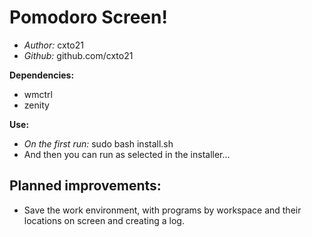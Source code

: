 # Pomodoro Screen!

- *Author:* cxto21
- *Github:* github.com/cxto21

**Dependencies:**

- wmctrl
- zenity 

**Use:**
- *On the first run:* sudo bash install.sh
- And then you can run as selected in the installer...

## Planned improvements:
* Save the work environment, with programs by workspace and their locations on screen and creating a log.


